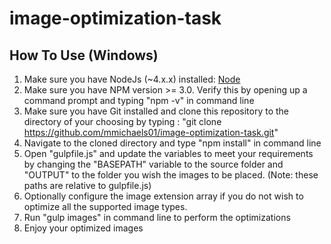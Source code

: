 # image-optimization-task

## How To Use (Windows)

1. Make sure you have NodeJs (~4.x.x) installed: [Node](https://nodejs.org/en/)
1. Make sure you have NPM version >= 3.0. Verify this by opening up a command prompt and typing "npm -v" in command line
1. Make sure you have Git installed and clone this repository to the directory of your choosing by typing : "git clone https://github.com/mmichaels01/image-optimization-task.git"
1. Navigate to the cloned directory and type "npm install" in command line
1. Open "gulpfile.js" and update the variables to meet your requirements by changing the "BASEPATH" variable to the source folder and "OUTPUT" to the folder you wish the images to be placed. (Note: these paths are relative to gulpfile.js)
1. Optionally configure the image extension array if you do not wish to optimize all the supported image types.
1. Run "gulp images" in command line to perform the optimizations
1. Enjoy your optimized images